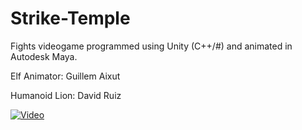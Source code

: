 # Strike-Temple
Fights videogame programmed using Unity (C++/#) and animated in Autodesk Maya.

Elf Animator: Guillem Aixut

Humanoid Lion: David Ruiz

[![Video](https://img.youtube.com/vi/VIDEO_ID/0.jpg)](https://www.youtube.com/watch?v=K_FLW_FTTac)
